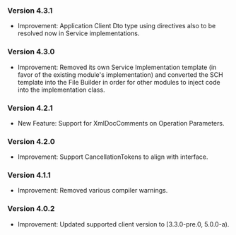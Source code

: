 ### Version 4.3.1

- Improvement: Application Client Dto type using directives also to be resolved now in Service implementations.

### Version 4.3.0

- Improvement: Removed its own Service Implementation template (in favor of the existing module's implementation) and converted the SCH template into the File Builder in order for other modules to inject code into the implementation class.

### Version 4.2.1

- New Feature: Support for XmlDocComments on Operation Parameters.

### Version 4.2.0

- Improvement: Support CancellationTokens to align with interface.

### Version 4.1.1

- Improvement: Removed various compiler warnings.

### Version 4.0.2

- Improvement: Updated supported client version to [3.3.0-pre.0, 5.0.0-a).

